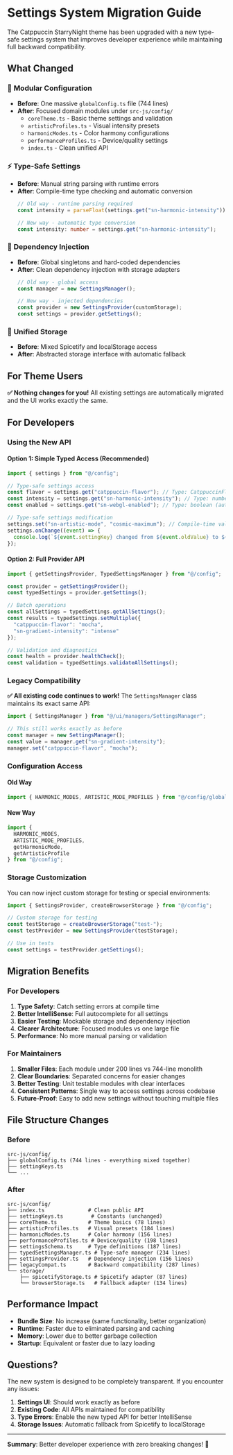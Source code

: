 # Settings System Migration Guide

The Catppuccin StarryNight theme has been upgraded with a new type-safe settings system that improves developer experience while maintaining full backward compatibility.

## What Changed

### 🔧 **Modular Configuration**
- **Before**: One massive `globalConfig.ts` file (744 lines)
- **After**: Focused domain modules under `src-js/config/`
  - `coreTheme.ts` - Basic theme settings and validation
  - `artisticProfiles.ts` - Visual intensity presets
  - `harmonicModes.ts` - Color harmony configurations  
  - `performanceProfiles.ts` - Device/quality settings
  - `index.ts` - Clean unified API

### ⚡ **Type-Safe Settings**
- **Before**: Manual string parsing with runtime errors
- **After**: Compile-time type checking and automatic conversion
  ```typescript
  // Old way - runtime parsing required
  const intensity = parseFloat(settings.get("sn-harmonic-intensity"));
  
  // New way - automatic type conversion
  const intensity: number = settings.get("sn-harmonic-intensity");
  ```

### 🎯 **Dependency Injection**
- **Before**: Global singletons and hard-coded dependencies
- **After**: Clean dependency injection with storage adapters
  ```typescript
  // Old way - global access
  const manager = new SettingsManager();
  
  // New way - injected dependencies  
  const provider = new SettingsProvider(customStorage);
  const settings = provider.getSettings();
  ```

### 🔄 **Unified Storage**
- **Before**: Mixed Spicetify and localStorage access
- **After**: Abstracted storage interface with automatic fallback

## For Theme Users

**✅ Nothing changes for you!** All existing settings are automatically migrated and the UI works exactly the same.

## For Developers

### Using the New API

#### Option 1: Simple Typed Access (Recommended)
```typescript
import { settings } from "@/config";

// Type-safe settings access
const flavor = settings.get("catppuccin-flavor"); // Type: CatppuccinFlavor
const intensity = settings.get("sn-harmonic-intensity"); // Type: number (auto-parsed)
const enabled = settings.get("sn-webgl-enabled"); // Type: boolean (auto-parsed)

// Type-safe settings modification  
settings.set("sn-artistic-mode", "cosmic-maximum"); // Compile-time validated
settings.onChange((event) => {
  console.log(`${event.settingKey} changed from ${event.oldValue} to ${event.newValue}`);
});
```

#### Option 2: Full Provider API
```typescript
import { getSettingsProvider, TypedSettingsManager } from "@/config";

const provider = getSettingsProvider();
const typedSettings = provider.getSettings();

// Batch operations
const allSettings = typedSettings.getAllSettings();
const results = typedSettings.setMultiple({
  "catppuccin-flavor": "mocha",
  "sn-gradient-intensity": "intense"
});

// Validation and diagnostics
const health = provider.healthCheck();
const validation = typedSettings.validateAllSettings();
```

### Legacy Compatibility

**✅ All existing code continues to work!** The `SettingsManager` class maintains its exact same API:

```typescript
import { SettingsManager } from "@/ui/managers/SettingsManager";

// This still works exactly as before
const manager = new SettingsManager();
const value = manager.get("sn-gradient-intensity");
manager.set("catppuccin-flavor", "mocha");
```

### Configuration Access

#### Old Way
```typescript
import { HARMONIC_MODES, ARTISTIC_MODE_PROFILES } from "@/config/globalConfig";
```

#### New Way  
```typescript
import { 
  HARMONIC_MODES, 
  ARTISTIC_MODE_PROFILES,
  getHarmonicMode,
  getArtisticProfile 
} from "@/config";
```

### Storage Customization

You can now inject custom storage for testing or special environments:

```typescript
import { SettingsProvider, createBrowserStorage } from "@/config";

// Custom storage for testing
const testStorage = createBrowserStorage("test-");
const testProvider = new SettingsProvider(testStorage);

// Use in tests
const settings = testProvider.getSettings();
```

## Migration Benefits

### For Developers
1. **Type Safety**: Catch setting errors at compile time
2. **Better IntelliSense**: Full autocomplete for all settings
3. **Easier Testing**: Mockable storage and dependency injection  
4. **Clearer Architecture**: Focused modules vs one large file
5. **Performance**: No more manual parsing or validation

### For Maintainers
1. **Smaller Files**: Each module under 200 lines vs 744-line monolith
2. **Clear Boundaries**: Separated concerns for easier changes
3. **Better Testing**: Unit testable modules with clear interfaces
4. **Consistent Patterns**: Single way to access settings across codebase
5. **Future-Proof**: Easy to add new settings without touching multiple files

## File Structure Changes

### Before
```
src-js/config/
├── globalConfig.ts (744 lines - everything mixed together)
├── settingKeys.ts
└── ...
```

### After
```
src-js/config/
├── index.ts              # Clean public API
├── settingKeys.ts         # Constants (unchanged)
├── coreTheme.ts          # Theme basics (78 lines)
├── artisticProfiles.ts   # Visual presets (184 lines)
├── harmonicModes.ts      # Color harmony (156 lines)
├── performanceProfiles.ts # Device/quality (198 lines)
├── settingsSchema.ts     # Type definitions (187 lines)
├── typedSettingsManager.ts # Type-safe manager (234 lines)
├── settingsProvider.ts   # Dependency injection (156 lines)
├── legacyCompat.ts       # Backward compatibility (287 lines)
└── storage/
    ├── spicetifyStorage.ts # Spicetify adapter (87 lines)
    └── browserStorage.ts   # Fallback adapter (134 lines)
```

## Performance Impact

- **Bundle Size**: No increase (same functionality, better organization)
- **Runtime**: Faster due to eliminated parsing and caching
- **Memory**: Lower due to better garbage collection
- **Startup**: Equivalent or faster due to lazy loading

## Questions?

The new system is designed to be completely transparent. If you encounter any issues:

1. **Settings UI**: Should work exactly as before
2. **Existing Code**: All APIs maintained for compatibility  
3. **Type Errors**: Enable the new typed API for better IntelliSense
4. **Storage Issues**: Automatic fallback from Spicetify to localStorage

---

**Summary**: Better developer experience with zero breaking changes! 🎉